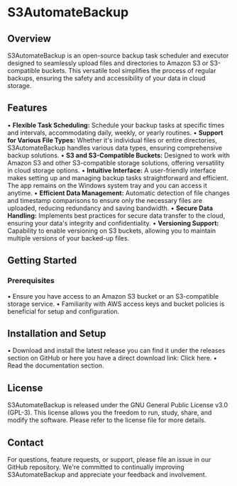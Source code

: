 # S3AutomateBackup
## Overview
S3AutomateBackup is an open-source backup task scheduler and executor designed to seamlessly upload files and directories to Amazon S3 or S3-compatible buckets. This versatile tool simplifies the process of regular backups, ensuring the safety and accessibility of your data in cloud storage.

## Features
• **Flexible Task Scheduling:** Schedule your backup tasks at specific times and intervals, accommodating daily, weekly, or yearly routines.
• **Support for Various File Types:** Whether it's individual files or entire directories, S3AutomateBackup handles various data types, ensuring comprehensive backup solutions.
• **S3 and S3-Compatible Buckets:** Designed to work with Amazon S3 and other S3-compatible storage solutions, offering versatility in cloud storage options.
• **Intuitive Interface:** A user-friendly interface makes setting up and managing backup tasks straightforward and efficient. The app remains on the Windows system tray and you can access it anytime.
• **Efficient Data Management:** Automatic detection of file changes and timestamp comparisons to ensure only the necessary files are uploaded, reducing redundancy and saving bandwidth.
• **Secure Data Handling:** Implements best practices for secure data transfer to the cloud, ensuring your data's integrity and confidentiality.
• **Versioning Support:** Capability to enable versioning on S3 buckets, allowing you to maintain multiple versions of your backed-up files.

## Getting Started
### Prerequisites
• Ensure you have access to an Amazon S3 bucket or an S3-compatible storage service.
• Familiarity with AWS access keys and bucket policies is beneficial for setup and configuration.

## Installation and Setup
• Download and install the latest release you can find it under the releases section on GitHub or here you have a direct download link: <a href="tny.ac/7kv0" target="_blank" style="text-decoration: none;">Click here</a>.
• Read the documentation section.

## License
S3AutomateBackup is released under the GNU <a href="https://www.gnu.org/licenses/gpl-3.0.html#license-text" target="_blank" style="text-decoration: none">General Public License v3.0 (GPL-3)</a>. This license allows you the freedom to run, study, share, and modify the software. Please refer to the license file for more details.

## Contact
For questions, feature requests, or support, please file an issue in our GitHub repository. We're committed to continually improving S3AutomateBackup and appreciate your feedback and involvement.
